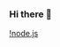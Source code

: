 ### Hi there 👋
[!node.js](https://img.shields.io/badge/language-node.js-brightgreen&logo=nodedot.js&logoClolor=#339933)

<!--
**johnbunnyan/johnbunnyan** is a ✨ _special_ ✨ repository because its `README.md` (this file) appears on your GitHub profile.

Here are some ideas to get you started:

- 🔭 I’m currently working on ...
- 🌱 I’m currently learning ...
[!Stack]https://img.shields.io/badge/language-node.js-brightgreen&logo=nodedot.js&logoClolor=#339933
- 👯 I’m looking to collaborate on ...
- 🤔 I’m looking for help with ...
- 💬 Ask me about ...
- 📫 How to reach me: ...
- 😄 Pronouns: ...
- ⚡ Fun fact: ...
-->
